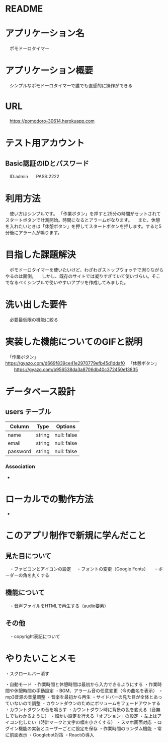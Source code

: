 # README

# アプリケーション名
　ポモドーロタイマー

# アプリケーション概要
　シンプルなポモドーロタイマーで誰でも直感的に操作ができる

# URL
　https://pomodoro-30614.herokuapp.com

# テスト用アカウント

## Basic認証のIDとパスワード  
　ID:admin  
　PASS:2222  

# 利用方法
　使い方はシンプルです。
「作業ボタン」を押すと25分の時間がセットされてスタートボタンで計測開始。時間になるとアラームがなります。
　また、休憩を入れたいときは「休憩ボタン」を押してスタートボタンを押します。すると5分後にアラームが鳴ります。

# 目指した課題解決
　ポモドーロタイマーを使いたいけど、わざわざストップウォッチで測りながらやるのは面倒。
　しかし、既存のサイトでは凝りすぎていて使いづらい。そこでなるべくシンプルで使いやすいアプリを作成してみました。

# 洗い出した要件
　必要最低限の機能に絞る

# 実装した機能についてのGIFと説明
　「作業ボタン」
　　https://gyazo.com/d669f839ce41e2970779efb45d1ddaf0
　「休憩ボタン」
　　https://gyazo.com/b956538da3a8706db40c372450e13835

# データベース設計

## users テーブル

| Column   | Type   | Options     |
| -------- | ------ | ----------- |
| name     | string | null: false |
| email    | string | null: false |
| password | string | null: false |

### Association
- 

# ローカルでの動作方法
-

# このアプリ制作で新規に学んだこと

## 見た目について
　・ファビコンとアイコンの設定
　・フォントの変更（Google Fonts）
　・ボーダーの角を丸くする

## 機能について
　・音声ファイルをHTMLで再生する（audio要素）

## その他
　・copyright表記について

# やりたいことメモ
 ・スクロールバー消す

 ・自動モード
 ・作業時間と休憩時間は最初から入力できるようにする
 ・作業時間や休憩時間の手動設定
 ・BGM、アラーム音の任意変更（今の曲名を表示）
 ・mp3音源の音量調整
 ・音楽を最初から再生
 ・サイドバーの見た目が全体とあっていないので調整
 ・カウントダウンのためにボリュームをフェードアウトする
 ・カウントダウンの音を鳴らす
 ・カウントダウン時に背景の色を変える（音無しでもわかるように）
 ・細かい設定を行える「オプション」の設定
 ・左上はアイコン化したい（時計マークと文字の幅を小さくする）
 ・スマホ画面対応
 ・ログイン機能の実装とユーザーごとに設定を保存
 ・作業時間のランダム機能
 ・常に前面表示
 ・Googlebot対策
 ・Reactの導入
